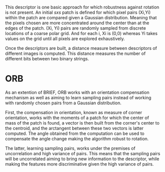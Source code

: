 This descriptor is one basic approach for which robustness against rotation is not present. An initial $sxs$ patch is defined for which pixel pairs (Xi,Yi) within the patch are compared given a Gaussian distribution. Meaning that the pixels chosen are more concentrated around the center than at the edges of the patch. (Xi, Yi) pairs are randomly sampled from discrete locations of a coarse polar grid. And for each i, Xi is (0,0) whereas Yi takes values on the grid until all pixels are explored exhaustively.

Once the descriptors are built, a distance measure between descriptors of different images is computed. This distance measures the number of different bits between two binary strings.

ORB
===
As an extention of BRIEF, ORB works with an orientation compensation mechanism as well as aiming to learn sampling pairs instead of working with randomly chosen pairs from a Gaussian distribution.

First, the compensation in orientation, known as measure of corner orientation, works with the moments of a patch for which the center of mass of the patch is found, a vector is then built from the corner's center to the centroid, and the arctangent between these two vectors is latter computed. The angle obtained from the computation can be used to compensate the angle change making the algorithm robust to rotation.

The latter, learning sampling pairs, works under the premises of uncorrelation and high variance of pairs. This means that the sampling pairs will be uncorrelated aiming to bring new information to the descriptor, while making the features more discriminative given the high variance of pairs. 

